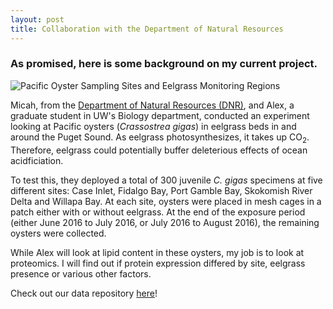 ```yaml
---
layout: post
title: Collaboration with the Department of Natural Resources
---
```

### As promised, here is some background on my current project.

![Pacific Oyster Sampling Sites and Eelgrass Monitoring Regions](../images/DNRSamplingMap.jpg)

Micah, from the [Department of Natural Resources (DNR)](http://dnr.wa.gov), and Alex, a graduate student in UW's Biology department, conducted an experiment looking at Pacific oysters (_Crassostrea gigas_) in eelgrass beds in and around the Puget Sound. As eelgrass photosynthesizes, it takes up CO<sub>2</sub>. Therefore, eelgrass could potentially buffer deleterious effects of ocean acidficiation.

To test this, they deployed a total of 300 juvenile _C. gigas_ specimens at five different sites: Case Inlet, Fidalgo Bay, Port Gamble Bay, Skokomish River Delta and Willapa Bay. At each site, oysters were placed in mesh cages in a patch either with or without eelgrass. At the end of the exposure period (either June 2016 to July 2016, or July 2016 to August 2016), the remaining oysters were collected.

While Alex will look at lipid content in these oysters, my job is to look at proteomics. I will find out if protein expression differed by site, eelgrass presence or various other factors.

Check out our data repository [here](https://github.com/RobertsLab/project-oyster-oa)!
